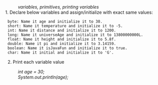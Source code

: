 <div class="hint" title="Practice topics">
  <i style="padding-left: 40px;">variables, primitives, printing variables</i>
</div>
1. Declare below variables and assign/initialize with exact same values:

     byte: Name it age and initialize it to 30.
     short: Name it temperature and initialize it to -5.
     int: Name it distance and initialize it to 1200.
     long: Name it universeAge and initialize it to 13800000000L.
     float: Name it height and initialize it to 5.8f.
     double: Name it pi and initialize it to 3.14159.
     boolean: Name it isJavaFun and initialize it to true.
     char: Name it initial and initialize it to 'G'.

2. Print each variable value

<div class="hint">
  <i style="padding-left: 40px;">int age = 30;</i><br>
  <i style="padding-left: 40px;">System.out.println(age);</i>
</div>
